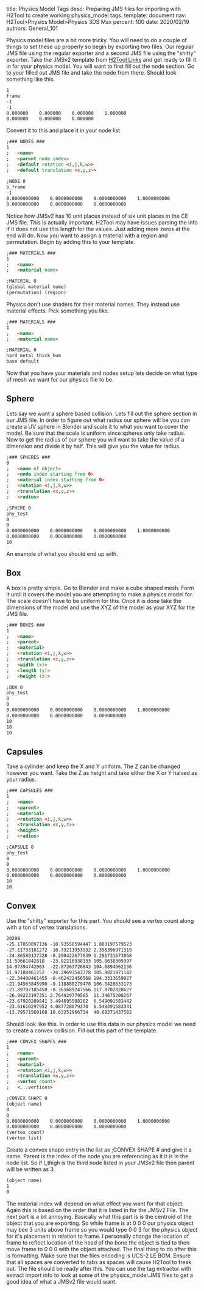 title:      Physics Model Tags
desc:       Preparing JMS files for importing with H2Tool to create working physics_model tags.
template:   document
nav:        H2Tool>Physics Model>Physics 3DS Max
percent:    100
date:       2020/02/19
authors:    General_101

Physics model files are a bit more tricky. You will need to do a couple of things to set these up properly so begin by exporting two files. 
Our regular JMS file using the regular exporter and a second JMS file using the "shitty" exporter. Take the JMSv2 template from [H2Tool Links](https://num0005.github.io/h2codez_docs/w/H2Tool/H2Tool_Links.html) and get ready to fill it in for your physics model. 
You will want to first fill out the node section. Go to your filled out JMS file and take the node from there. Should look something like this.
```markdown
1
frame
-1
-1
0.000000    0.000000    0.000000    1.000000
0.000000    0.000000    0.000000
```
Convert it to this and place it in your node list
```markdown
;### NODES ###
1
;   <name>
;   <parent node index>
;   <default rotation <i,j,k,w>>
;   <default translation <x,y,z>>
 
;NODE 0
b_frame
-1
0.0000000000    0.0000000000    0.0000000000    1.0000000000
0.0000000000    0.0000000000    0.0000000000
```
Notice how JMSv2 has 10 unit places instead of six unit places in the CE JMS file. This is actually important. H2Tool may have issues parsing the info if it does not use this length for the values. Just adding more zeros at the end will do.
Now you want to assign a material with a region and permutation. Begin by adding this to your template.
```markdown
;### MATERIALS ###
1
;   <name>
;   <material name>

;MATERIAL 0
(global material name)
(permutation) (region)
```
Physics don't use shaders for their material names. They instead use material effects. Pick something you like.
```markdown
;### MATERIALS ###
1
;   <name>
;   <material name>

;MATERIAL 0
hard_metal_thick_hum
base default
```
Now that you have your materials and nodes setup lets decide on what type of mesh we want for our physics file to be.
## Sphere
Lets say we want a sphere based collision. Lets fill out the sphere section in our JMS file. In order to figure out what radius our sphere will be you can create a UV sphere in Blender and scale it to what you want to cover the model.
Be sure that the scale is uniform since spheres only take radius. Now to get the radius of our sphere you will want to take the value of a dimension and divide it by half. This will give you the value for radius.
```markdown
;### SPHERES ###
0
;   <name of object>
;   <node index starting from 0>
;   <material index starting from 0>
;   <rotation <i,j,k,w>>
;   <translation <x,y,z>>
;   <radius>

;SPHERE 0
phy_test
0
0
0.0000000000    0.0000000000    0.0000000000    1.0000000000
0.0000000000    0.0000000000    0.0000000000
10
```
An example of what you should end up with.

## Box
A box is pretty simple. Go to Blender and make a cube shaped mesh. Form it until it covers the model you are attempting to make a physics model for. The scale doesn't have to be uniform for this. Once it is done take the dimensions
of the model and use the XYZ of the model as your XYZ for the JMS file.
```markdown
;### BOXES ###
1
;   <name>
;   <parent>
;   <material>
;   <rotation <i,j,k,w>>
;   <translation <x,y,z>>
;   <width (x)>
;   <length (y)>
;   <height (z)>

;BOX 0
phy_test
0
0
0.0000000000    0.0000000000    0.0000000000    1.0000000000
0.0000000000    0.0000000000    0.0000000000
10
10
10
```
## Capsules
Take a cylinder and keep the X and Y uniform. The Z can be changed however you want. Take the Z as height and take either the X or Y halved as your radius.
```markdown
;### CAPSULES ###
1
;   <name>
;   <parent>
;   <material>
;   <rotation <i,j,k,w>>
;   <translation <x,y,z>>
;   <height>
;   <radius>

;CAPSULE 0
phy_test
0
0
0.0000000000    0.0000000000    0.0000000000    1.0000000000
0.0000000000    0.0000000000    0.0000000000
10
10
```
## Convex
Use the "shitty" exporter for this part. You should see a vertex count along with a ton of vertex translations.
```markdown
20298
-25.17850097136 -10.93558594447 1.883197579523
-27.11733181272 -10.73211953932 2.356396971319
-24.86580137328 -8.290422677639 1.291731673068
11.59661842818  -23.82216938133 105.8638305997
14.97394742063  -22.87263726843 104.0894662136
11.97188461252  -24.29693543778 105.9821971142
-22.34400461455 -8.462422456568 104.3313659027
-21.94563845990 -9.118888279478 106.3428633173
-21.89797185450 -8.365689247566 117.0702828627
-26.99223197351 2.764929779565  11.34675208267
-23.67920289841 3.494695508262  6.549091582442
-23.61610297952 4.087728079370  6.548391583341
-13.79571560168 10.63251966734  40.68371437582
```
Should look like this. In order to use this data in our physics model we need to create a convex collision. Fill out this part of the template.
```markdown
;### CONVEX SHAPES ###
1
;   <name>
;   <parent>
;   <material>
;   <rotation <i,j,k,w>>
;   <translation <x,y,z>>
;   <vertex count>
;   <...vertices>

;CONVEX SHAPE 0
(object name)
0
0
0.0000000000    0.0000000000    0.0000000000    1.0000000000
0.0000000000    0.0000000000    0.0000000000
(vertex count)
(vertex list)
```
Create a convex shape entry in the list as ;CONVEX SHAPE # and give it a name. Parent is the index of the node you are referencing as it it is in the node list. So if l_thigh is the third node listed in your JMSv2 file then parent will be written as 3.
```markdown
(object name)
1
0
```
The material index will depend on what effect you want for that object. Again this is based on the order that it is listed in for the JMSv2 File. The next part is a bit annoying. Basically what this part is is the centroid of the object that you are exporting. 
So while frame is at 0 0 0 our physics object may bee 3 units above frame so you would type 0 0 3 for the physics object for it's placement in relation to frame. 
I personally change the location of frame to reflect location of the head of the bone the object is tied to then move frame to 0 0 0 with the object attached.
The final thing to do after this is formatting. Make sure that the files encoding is UCS-2 LE BOM. Ensure that all spaces are converted to tabs as spaces will cause H2Tool to freak out. The file should be ready after this.
You can use the tag extractor with extract import info to look at some of the physics_model.JMS files to get a good idea of what a JMSv2 file would want.
